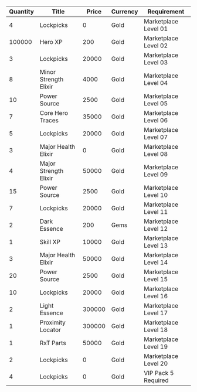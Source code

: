 | Quantity | Title | Price | Currency |  Requirement |
| -------- | ----- | ----- | -------- |  ----------- |
| 4 | Lockpicks | 0 | Gold | Marketplace Level 01 |
| 100000 | Hero XP | 200 | Gold | Marketplace Level 02 |
| 3 | Lockpicks | 20000 | Gold | Marketplace Level 03 |
| 8 | Minor Strength Elixir | 4000 | Gold | Marketplace Level 04 |
| 10 | Power Source | 2500 | Gold | Marketplace Level 05 |
| 7 | Core Hero Traces | 35000 | Gold | Marketplace Level 06 |
| 5 | Lockpicks | 20000 | Gold | Marketplace Level 07 |
| 3 | Major Health Elixir | 0 | Gold | Marketplace Level 08 |
| 4 | Major Strength Elixir | 50000 | Gold | Marketplace Level 09 |
| 15 | Power Source | 2500 | Gold | Marketplace Level 10 |
| 7 | Lockpicks | 20000 | Gold | Marketplace Level 11 |
| 2 | Dark Essence | 200 | Gems | Marketplace Level 12 |
| 1 | Skill XP | 10000 | Gold | Marketplace Level 13 |
| 3 | Major Health Elixir | 50000 | Gold | Marketplace Level 14 |
| 20 | Power Source | 2500 | Gold | Marketplace Level 15 |
| 10 | Lockpicks | 20000 | Gold | Marketplace Level 16 |
| 2 | Light Essence | 300000 | Gold | Marketplace Level 17 |
| 1 | Proximity Locator | 300000 | Gold | Marketplace Level 18 |
| 1 | RxT Parts | 50000 | Gold | Marketplace Level 19 |
| 2 | Lockpicks | 0 | Gold | Marketplace Level 20 |
| 4 | Lockpicks | 0 | Gold | VIP Pack 5 Required |
